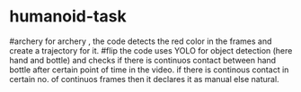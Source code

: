 # humanoid-task
#archery
  for archery , the code detects the red color in the frames and create a trajectory for it.
#flip
  the code uses YOLO for object detection (here hand and bottle) and checks if there is continuos contact between hand bottle after certain point of time in the video.
  if there is continous contact in certain no. of continuos frames then it declares it as manual else natural.
